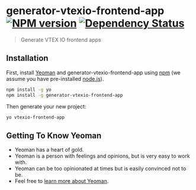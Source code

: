 # generator-vtexio-frontend-app [![NPM version][npm-image]][npm-url] [![Dependency Status][daviddm-image]][daviddm-url]
> Generate VTEX IO frontend apps

## Installation

First, install [Yeoman](http://yeoman.io) and generator-vtexio-frontend-app using [npm](https://www.npmjs.com/) (we assume you have pre-installed [node.js](https://nodejs.org/)).

```bash
npm install -g yo
npm install -g generator-vtexio-frontend-app
```

Then generate your new project:

```bash
yo vtexio-frontend-app
```

## Getting To Know Yeoman

 * Yeoman has a heart of gold.
 * Yeoman is a person with feelings and opinions, but is very easy to work with.
 * Yeoman can be too opinionated at times but is easily convinced not to be.
 * Feel free to [learn more about Yeoman](http://yeoman.io/).

[npm-image]: https://badge.fury.io/js/generator-vtexio-frontend-app.svg
[npm-url]: https://npmjs.org/package/generator-vtexio-frontend-app
[daviddm-image]: https://david-dm.org/avanti/generator-vtexio-frontend-app.svg?theme=shields.io
[daviddm-url]: https://david-dm.org/avanti/generator-vtexio-frontend-app
